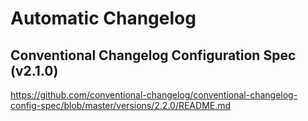 # Automatic Changelog

## Conventional Changelog Configuration Spec (v2.1.0)

https://github.com/conventional-changelog/conventional-changelog-config-spec/blob/master/versions/2.2.0/README.md
